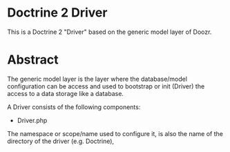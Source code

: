 # Doctrine 2 Driver

This is a Doctrine 2 "Driver" based on the generic model layer of Doozr.

# Abstract
The generic model layer is the layer where the database/model configuration can be access and used to bootstrap
or init (Driver) the access to a data storage like a database.

A Driver consists of the following components:

 - Driver.php
 
The namespace or scope/name used to configure it, is also the name of the directory of the driver (e.g. Doctrine),

